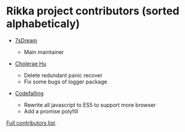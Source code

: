# Rikka project contributors (sorted alphabeticaly)

- [7sDream](https://github.com/7sDream)
  + Main maintainer

- [Cholerae Hu](https://github.com/choleraehyq)
  + Delete redundant panic recover
  + Fix some bugs of logger package

- [Codefalling](https://github.com/CodeFalling)
  + Rewrite all javascript to ES5 to support more browser
  + Add a promise polyfill

[Full contributors list](https://github.com/7sDream/rikka/graphs/contributors).
